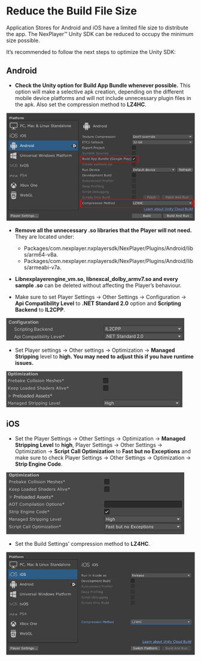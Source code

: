 # Reduce the Build File Size

Application Stores for Android and iOS have a limited file size to distribute the app.
The NexPlayer™ Unity SDK can be reduced to occupy the minimum size possible.

It’s recommended to follow the next steps to optimize the Unity SDK:

## Android

- **Check the Unity option for Build App Bundle whenever possible.**
This option will make a selective apk creation, depending on the different mobile device platforms and will not include unnecessary plugin files in the apk. Also set the compression method to **LZ4HC**.

![](../assets/advance/red1.png)

- **Remove all the unnecessary .so libraries that the Player will not need.** They are located under:
	- Packages/com.nexplayer.nxplayersdk/NexPlayer/Plugins/Android/libs/arm64-v8a.
	- Packages/com.nexplayer.nxplayersdk/NexPlayer/Plugins/Android/libs/armeabi-v7a.

- **Libnexplayerengine_vm.so, libnexcal_dolby_armv7.so and every sample .so** can be deleted without affecting the Player’s behaviour.

- Make sure to set Player Settings → Other Settings → Configuration → **Api Compatibility Level** to **.NET Standard 2.0** option and **Scripting Backend** to **IL2CPP**.

![](../assets/advance/red2.png)

- Set Player settings → Other settings → Optimization → **Managed Stripping** level to **high. You may need to adjust this if you have runtime issues.**

![](../assets/advance/red3.png)

## iOS

- Set the Player Settings → Other Settings → Optimization → **Managed Stripping Level** to **high**, Player Settings → Other Settings → Optimization → **Script Call Optimization** to **Fast but no Exceptions** and make sure to check Player Settings → Other Settings → Optimization → **Strip Engine Code**.

![](../assets/advance/red4.png)

- Set the Build Settings’ compression method to **LZ4HC**.

![](../assets/advance/red5.png)